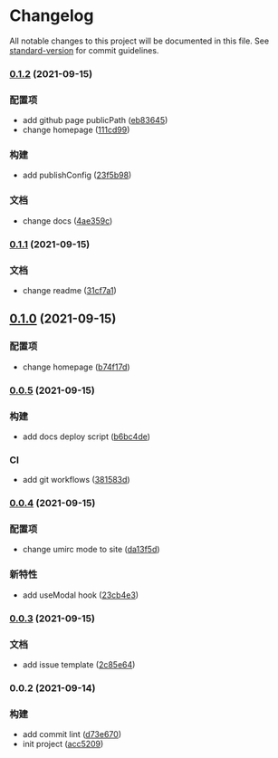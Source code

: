 # Changelog

All notable changes to this project will be documented in this file. See [standard-version](https://github.com/conventional-changelog/standard-version) for commit guidelines.

### [0.1.2](https://github.com/wanglihua007/whooks/compare/v0.1.1...v0.1.2) (2021-09-15)


### 配置项

* add github page publicPath ([eb83645](https://github.com/wanglihua007/whooks/commit/eb83645af9d982ca62e8222e425d6f2e868603f3))
* change homepage ([111cd99](https://github.com/wanglihua007/whooks/commit/111cd9902b305a6abd1de7ee9daf653125470cad))


### 构建

* add publishConfig ([23f5b98](https://github.com/wanglihua007/whooks/commit/23f5b9825847fdb4455c34c5f15d7467654b6714))


### 文档

* change docs ([4ae359c](https://github.com/wanglihua007/whooks/commit/4ae359cd89c45e3b11995293018277995f7df56a))

### [0.1.1](https://github.com/wanglihua007/whooks/compare/v0.1.0...v0.1.1) (2021-09-15)


### 文档

* change readme ([31cf7a1](https://github.com/wanglihua007/whooks/commit/31cf7a192395507939af75c607c86ee668208fc0))

## [0.1.0](https://github.com/wanglihua007/whooks/compare/v0.0.5...v0.1.0) (2021-09-15)


### 配置项

* change homepage ([b74f17d](https://github.com/wanglihua007/whooks/commit/b74f17dafcd7a6c7a08d412495c0245f558b70b6))

### [0.0.5](https://github.com/wanglihua007/whooks/compare/v0.0.4...v0.0.5) (2021-09-15)


### 构建

* add docs deploy script ([b6bc4de](https://github.com/wanglihua007/whooks/commit/b6bc4ded3696f8ae5c751a208dcc6b924d47399f))


### CI

* add git workflows ([381583d](https://github.com/wanglihua007/whooks/commit/381583d3fef952a3a5445bcc4b1b6b10fb2f0704))

### [0.0.4](https://github.com/wanglihua007/whooks/compare/v0.0.3...v0.0.4) (2021-09-15)


### 配置项

* change umirc mode to site ([da13f5d](https://github.com/wanglihua007/whooks/commit/da13f5d825b52319b7da7be522d12a6f9b944a62))


### 新特性

* add useModal hook ([23cb4e3](https://github.com/wanglihua007/whooks/commit/23cb4e37140fbe0606253bed60f8bac3093c2c1b))

### [0.0.3](https://github.com/wanglihua007/whooks/compare/v0.0.2...v0.0.3) (2021-09-15)


### 文档

* add issue template ([2c85e64](https://github.com/wanglihua007/whooks/commit/2c85e648b8bc5f3ea315221ee61f711fa610a8ac))

### 0.0.2 (2021-09-14)


### 构建

* add commit lint ([d73e670](https://github.com/wanglihua007/whooks/commit/d73e6702628ccb612a7ce58933f18236e357a794))
* init project ([acc5209](https://github.com/wanglihua007/whooks/commit/acc52092c2805afb8958d1c7a5c27761bf3a39f6))
